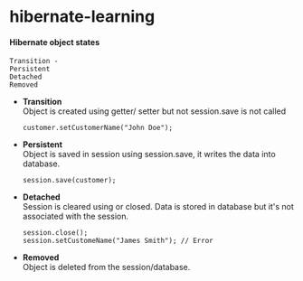 # hibernate-learning

#### Hibernate object states
```
Transition - 
Persistent
Detached
Removed
```
- **Transition** <br>
  Object is created using getter/ setter but not session.save is not called
  ```
  customer.setCustomerName("John Doe");
  ```

- **Persistent** <br>
  Object is saved in session using session.save, it writes the data into database.
  ```
  session.save(customer);
  ```

- **Detached** <br>
  Session is cleared using or closed. Data is stored in database but it's not associated with the session.
  ```
  session.close();
  session.setCustomeName("James Smith"); // Error
  ```

- **Removed** <br>
  Object is deleted from the session/database.
